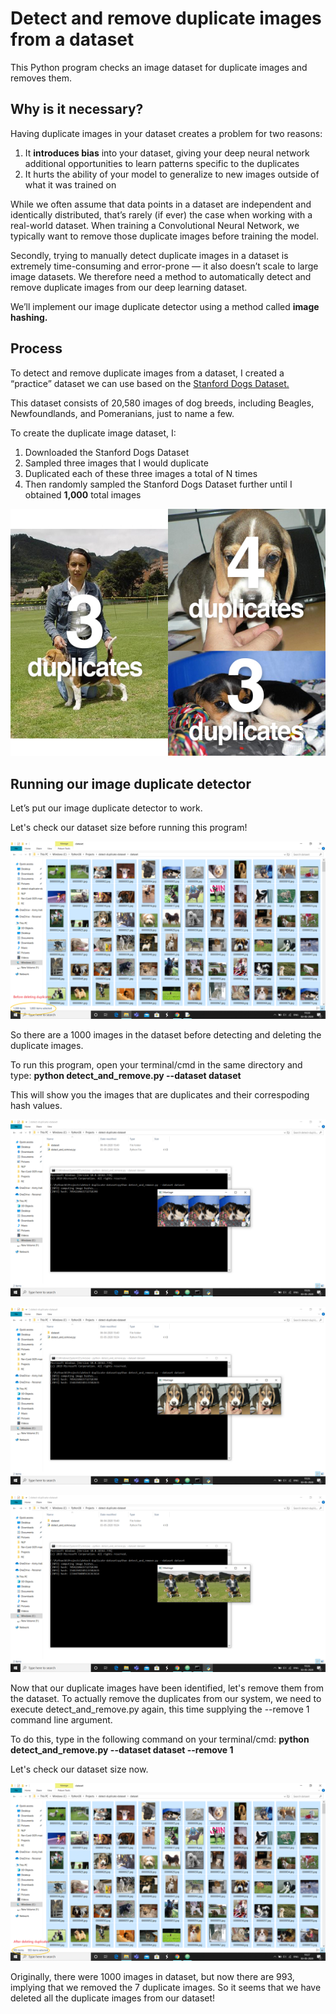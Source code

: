 # Detect and remove duplicate images from a dataset
This Python program checks an image dataset for duplicate images and removes them.

## Why is it necessary?
Having duplicate images in your dataset creates a problem for two reasons:

1. It <strong>introduces bias</strong> into your dataset, giving your deep neural network additional opportunities to learn patterns specific to the duplicates
2. It hurts the ability of your model to generalize to new images outside of what it was trained on

While we often assume that data points in a dataset are independent and identically distributed, that’s rarely (if ever) the case when working with a real-world dataset. When training a Convolutional Neural Network, we typically want to remove those duplicate images before training the model.

Secondly, trying to manually detect duplicate images in a dataset is extremely time-consuming and error-prone — it also doesn’t scale to large image datasets. We therefore need a method to automatically detect and remove duplicate images from our deep learning dataset.

We’ll implement our image duplicate detector using a method called <strong>image hashing.</strong>

## Process
To detect and remove duplicate images from a dataset, I created a “practice” dataset we can use based on the <a href="http://vision.stanford.edu/aditya86/ImageNetDogs/">Stanford Dogs Dataset.</a>

This dataset consists of 20,580 images of dog breeds, including Beagles, Newfoundlands, and Pomeranians, just to name a few.

To create the duplicate image dataset, I:

1. Downloaded the Stanford Dogs Dataset
2. Sampled three images that I would duplicate
3. Duplicated each of these three images a total of N times
4. Then randomly sampled the Stanford Dogs Dataset further until I obtained <strong>1,000</strong> total images

![Duplicates in the dataset.](images/duplicate_counts.jpg?raw=true "Duplicates in the dataset.")

## Running our image duplicate detector
Let’s put our image duplicate detector to work.

Let's check our dataset size before running this program!

![Before deleting duplicate images](images/before.jpg?raw=true "Before deleting duplicate images")

So there are a 1000 images in the dataset before detecting and deleting the duplicate images.

To run this program, open your terminal/cmd in the same directory and type: <strong>python detect_and_remove.py --dataset dataset</strong>
  
This will show you the images that are duplicates and their correspoding hash values.

![Duplicate 1](images/montage1.jpg?raw=true "Duplicate 1")

![Duplicate 2](images/montage2.jpg?raw=true "Duplicate 2")

![Duplicate 3](images/montage3.png?raw=true "Duplicate 3")


Now that our duplicate images have been identified, let's remove them from the dataset. To actually remove the duplicates from our system, we need to execute detect_and_remove.py again, this time supplying the --remove 1 command line argument.

To do this, type in the following command on your terminal/cmd: <strong>python detect_and_remove.py --dataset dataset --remove 1</strong>

Let's check our dataset size now.

![After deleting duplicate images](images/after.jpg?raw=true "After deleting duplicate images")

Originally, there were 1000 images in dataset, but now there are 993, implying that we removed the 7 duplicate images. So it seems that we have deleted all the duplicate images from our dataset!
